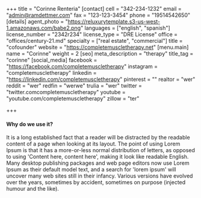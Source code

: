 +++
title = "Corinne Renteria"
[contact]
cell = "342-234-1232"
email = "admin@ramdettmer.com"
fax = "123-123-3454"
phone = "19514542650"
[details]
agent_photo = "https://reluxurytemplate.s3-us-west-1.amazonaws.com/babe2.png"
languages = ["english", "spanish"]
license_number = "2342r234"
license_type = "DRE License"
office = "offices/century-21.md"
specialty = ["real estate", "commercial"]
title = "cofounder"
website = "https://completemuscletherapy.net"
[menu.main]
name = "Corinne"
weight = 2
[seo]
meta_description = "therapy"
title_tag = "corinne"
[social_media]
facebook = "https://facebook.com/completemuscletherapy"
instagram = "completemuscletherapy"
linkedin = "https://linkedin.com/completemuscletherapy"
pinterest = ""
realtor = "wer"
reddit = "wer"
redfin = "werwe"
trulia = "wer"
twitter = "twitter.comcompletemuscletherapy"
youtube = "youtube.com/completemuscletherapy"
zillow = "ter"

+++
#### Why do we use it?

It is a long established fact that a reader will be distracted by the readable content of a page when looking at its layout. The point of using Lorem Ipsum is that it has a more-or-less normal distribution of letters, as opposed to using 'Content here, content here', making it look like readable English. Many desktop publishing packages and web page editors now use Lorem Ipsum as their default model text, and a search for 'lorem ipsum' will uncover many web sites still in their infancy. Various versions have evolved over the years, sometimes by accident, sometimes on purpose (injected humour and the like).